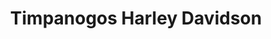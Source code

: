 ---
title: "Timpanogos Harley Davidson"
url: /lindon/timpanogos-harley-davidson/
shop: motorcycle
---